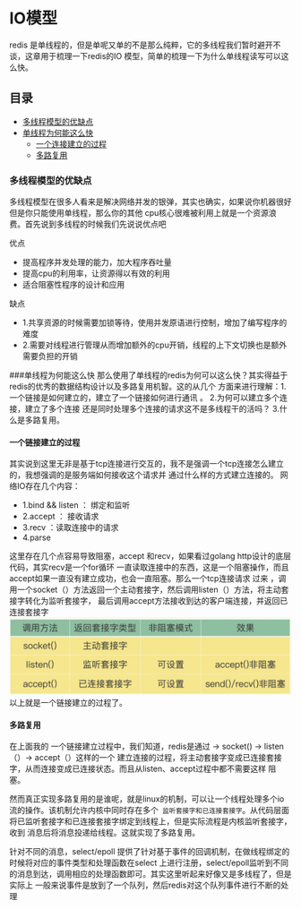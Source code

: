 # IO模型
redis 是单线程的，但是单呢又单的不是那么纯粹，它的多线程我们暂时避开不谈，这章用于梳理一下redis的IO
模型，简单的梳理一下为什么单线程读写可以这么快。

## 目录
- [多线程模型的优缺点](###多线程模型的优缺点)
- [单线程为何能这么快](###单线程为何能这么快)
    - [一个连接建立的过程](###一个连接建立的过程)
    - [多路复用](###多路复用)

### 多线程模型的优缺点
多线程模型在很多人看来是解决网络并发的银弹，其实也确实，如果说你机器很好但是你只能使用单线程，那么你的其他
cpu核心很难被利用上就是一个资源浪费。首先说到多线程的时候我们先说说优点吧

优点
- 提高程序并发处理的能力，加大程序吞吐量
- 提高cpu的利用率，让资源得以有效的利用
- 适合阻塞性程序的设计和应用

缺点
- 1.共享资源的时候需要加锁等待，使用并发原语进行控制，增加了编写程序的难度
- 2.需要对线程进行管理从而增加额外的cpu开销，线程的上下文切换也是额外需要负担的开销

###单线程为何能这么快
那么使用了单线程的redis为何可以这么快？其实得益于redis的优秀的数据结构设计以及多路复用机智。这的从几个
方面来进行理解：1.一个链接是如何建立的，建立了一个链接如何进行通讯 。 2.为何可以建立多个连接，建立了多个连接
还是同时处理多个连接的请求这不是多线程干的活吗？ 3.什么是多路复用。


#### 一个链接建立的过程
其实说到这里无非是基于tcp连接进行交互的，我不是强调一个tcp连接怎么建立的，我想强调的是服务端如何接收这个请求并
通过什么样的方式建立连接的。
网络IO存在几个内容：
- 1.bind && listen ： 绑定和监听
- 2.accept  ： 接收请求
- 3.recv    ：读取连接中的请求
- 4.parse   

这里存在几个点容易导致阻塞，accept 和recv，如果看过golang http设计的底层代码，其实recv是一个for循环
一直读取连接中的东西，这是一个阻塞操作，而且accept如果一直没有建立成功，也会一直阻塞。那么一个tcp连接请求
过来 ，调用一个socket（）方法返回一个主动套接字，然后调用listen（）方法，将主动套接字转化为监听套接字，
最后调用accept方法接收到达的客户端连接，并返回已连接套接字
![img](../../images/redis/io.png)
以上就是一个链接建立的过程了。

#### 多路复用
在上面我的 一个链接建立过程中，我们知道，redis是通过 -> socket() -> listen（）-> accept（）这样的一个
建立连接的过程，将主动套接字变成已连接套接字，从而连接变成已连接状态。而且从listen、accept过程中都不需要这样
阻塞。

然而真正实现多路复用的是谁呢，就是linux的机制，可以让一个线程处理多个io流的操作。该机制允许内核中同时存在多个`
监听套接字和已连接套接字`。从代码层面将已监听套接字和已连接套接字绑定到线程上，但是实际流程是内核监听套接字，收到
消息后将消息投递给线程。这就实现了多路复用。

针对不同的消息，select/epoll 提供了针对基于事件的回调机制，在做线程绑定的时候将对应的事件类型和处理函数在select
上进行注册，select/epoll监听到不同的消息到达，调用相应的处理函数即可。其实这里听起来好像又是多线程了，但是实际上
一般来说事件是放到了一个队列，然后redis对这个队列事件进行不断的处理